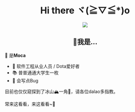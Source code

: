<!--
**Firegoldfish/Firegoldfish** is a ✨ _special_ ✨ repository because its `README.md` (this file) appears on your GitHub profile.

Here are some ideas to get you started:

- 🔭 I’m currently working on ...
- 🌱 I’m currently learning ...
- 👯 I’m looking to collaborate on ...
- 🤔 I’m looking for help with ...
- 💬 Ask me about ...
- 📫 How to reach me: ...
- 😄 Pronouns: ...
- ⚡ Fun fact: ...
-->
<h1 align="center">Hi there ヾ(≧▽≦*)o  </h1>
<div align="center">
  
  ![](https://github-readme-stats.vercel.app/api?username=firegoldfish&show_icons=true)

</div>


<h2 align="center">🤔我是...</h2>

👋 是**Moca**   
* 💖 软件工程从业人员 / Dota爱好者  
* 📚 普普通通大学生一枚
* 🐛 会写点Bug


目前也仅仅窥探到了冰山🏔️一角🧊，请各位dalao多指教。  

常来这看看，来这看看~🎵  

